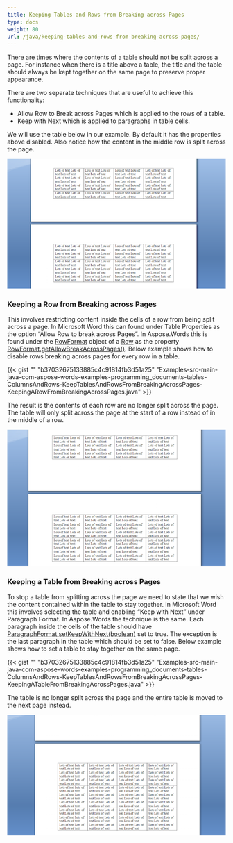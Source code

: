 ```yaml
---
title: Keeping Tables and Rows from Breaking across Pages
type: docs
weight: 80
url: /java/keeping-tables-and-rows-from-breaking-across-pages/
---
```


There are times where the contents of a table should not be split across a page. For instance when there is a title above a table, the title and the table should always be kept together on the same page to preserve proper appearance.

There are two separate techniques that are useful to achieve this functionality:

- Allow Row to Break across Pages which is applied to the rows of a table.
- Keep with Next which is applied to paragraphs in table cells.

We will use the table below in our example. By default it has the properties above disabled. Also notice how the content in the middle row is split across the page. 

![todo:image_alt_text](keeping-tables-and-rows-from-breaking-across-pages_1.png)
### **Keeping a Row from Breaking across Pages**
This involves restricting content inside the cells of a row from being split across a page. In Microsoft Word this can found under Table Properties as the option “Allow Row to break across Pages”.
In Aspose.Words this is found under the [RowFormat](http://www.aspose.com/api/java/words/com.aspose.words/classes/RowFormat) object of a [Row](http://www.aspose.com/api/java/words/com.aspose.words/classes/Row) as the property [RowFormat.getAllowBreakAcrossPages()](http://www.aspose.com/api/java/words/com.aspose.words/classes/rowformat/methods/getAllowBreakAcrossPages\(\)/). Below example shows how to disable rows breaking across pages for every row in a table.

{{< gist "" "b37032675133885c4c91814fb3d51a25" "Examples-src-main-java-com-aspose-words-examples-programming_documents-tables-ColumnsAndRows-KeepTablesAndRowsFromBreakingAcrossPages-KeepingARowFromBreakingAcrossPages.java" >}}

The result is the contents of each row are no longer split across the page. The table will only split across the page at the start of a row instead of in the middle of a row.

![todo:image_alt_text](keeping-tables-and-rows-from-breaking-across-pages_2.png)
### **Keeping a Table from Breaking across Pages**
To stop a table from splitting across the page we need to state that we wish the content contained within the table to stay together. In Microsoft Word this involves selecting the table and enabling “Keep with Next” under Paragraph Format. In Aspose.Words the technique is the same. Each paragraph inside the cells of the table should have [ParagraphFormat.setKeepWithNext(boolean)](http://www.aspose.com/api/java/words/com.aspose.words/classes/paragraphformat/methods/setKeepWithNext\(boolean\)/) set to true. The exception is the last paragraph in the table which should be set to false. Below example shows how to set a table to stay together on the same page.

{{< gist "" "b37032675133885c4c91814fb3d51a25" "Examples-src-main-java-com-aspose-words-examples-programming_documents-tables-ColumnsAndRows-KeepTablesAndRowsFromBreakingAcrossPages-KeepingATableFromBreakingAcrossPages.java" >}}

The table is no longer split across the page and the entire table is moved to the next page instead.

![todo:image_alt_text](keeping-tables-and-rows-from-breaking-across-pages_3.png)
